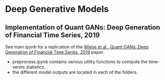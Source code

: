 # Deep Generative Models

## Implementation of Quant GANs: Deep Generation of Financial Time Series, 2019

See main.ipynb for a replication of the [Wiese et al., Quant GANs: Deep Generation of Financial Time Series, 2019](https://arxiv.org/abs/1907.06673) paper.
- preprocess.ipynb contains various utility functions to compute the time-series statistics.
- the different model outputs are located in each of the folders.